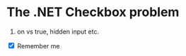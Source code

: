 # The .NET Checkbox problem

1. on vs true, hidden input etc.

<div class="checkboxControl rememberMe">
    <input checked="checked" data-val="true" data-val-required="The RememberMe field is required." id="RememberMe" name="RememberMe" type="checkbox" value="true"><input name="RememberMe" type="hidden" value="false">
    <label for="RememberMe">
        Remember me
    </label>
</div>